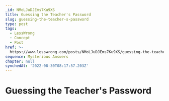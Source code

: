 ```yaml
---
_id: NMoLJuDJEms7Ku9XS
title: Guessing the Teacher's Password
slug: guessing-the-teacher-s-password
type: post
tags:
  - LessWrong
  - Concept
  - Post
href: >-
  https://www.lesswrong.com/posts/NMoLJuDJEms7Ku9XS/guessing-the-teacher-s-password
sequence: Mysterious Answers
chapter: null
synchedAt: '2022-08-30T08:17:57.203Z'
---
```


# Guessing the Teacher's Password
